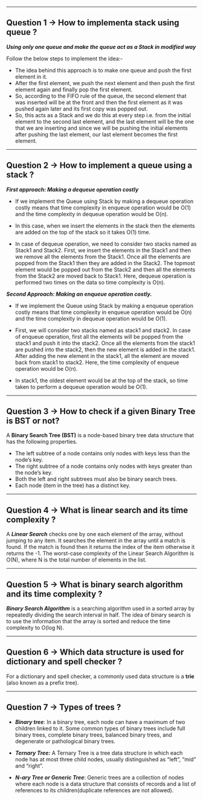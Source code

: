 <hr>

## Question 1 -> How to implementa stack using queue ? 

***Using only one queue and make the queue act as a Stack in modified way***

Follow the below steps to implement the idea:- 

* The idea behind this approach is to make one queue and push the first element in it. 
* After the first element, we push the next element and then push the first element again and finally pop the first element. 
* So, according to the FIFO rule of the queue, the second element that was inserted will be at the front and then the first element as it was pushed again later and its first copy was popped out. 
* So, this acts as a Stack and we do this at every step i.e. from the initial element to the second last element, and the last element will be the one that we are inserting and since we will be pushing the initial elements after pushing the last element, our last element becomes the first element.


<hr>

## Question 2 -> How to implement a queue using a stack ?  

***First approach: Making a dequeue operation costly***

- If we implement the Queue using Stack by making a dequeue operation costly means that time complexity in enqueue operation would be O(1) and the time complexity in dequeue operation would be O(n).

- In this case, when we insert the elements in the stack then the elements are added on the top of the stack so it takes O(1) time.

- In case of dequeue operation, we need to consider two stacks named as Stack1 and Stack2. First, we insert the elements in the Stack1 and then we remove all the elements from the Stack1. Once all the elements are popped from the Stack1 then they are added in the Stack2. The topmost element would be popped out from the Stack2 and then all the elements from the Stack2 are moved back to Stack1. Here, dequeue operation is performed two times on the data so time complexity is O(n).

***Second Approach: Making an enqueue operation costly.***

- If we implement the Queue using Stack by making a enqueue operation costly means that time complexity in enqueue operation would be O(n) and the time complexity in dequeue operation would be O(1).

- First, we will consider two stacks named as stack1 and stack2. In case of enqueue operation, first all the elements will be popped from the stack1 and push it into the stack2. Once all the elements from the stack1 are pushed into the stack2, then the new element is added in the stack1. After adding the new element in the stack1, all the element are moved back from stack1 to stack2. Here, the time complexity of enqueue operation would be O(n).

- In stack1, the oldest element would be at the top of the stack, so time taken to perform a dequeue operation would be O(1).


<hr>

## Question 3 -> How to check if a given Binary Tree is BST or not? 

A **Binary Search Tree (BST)** is a node-based binary tree data structure that has the following properties. 

* The left subtree of a node contains only nodes with keys less than the node’s key.
* The right subtree of a node contains only nodes with keys greater than the node’s key.
* Both the left and right subtrees must also be binary search trees.
* Each node (item in the tree) has a distinct key.


<hr>

## Question 4 -> What is linear search and its time complexity ? 

A ***Linear Search*** checks one by one each element of the array, without jumping to any item. It searches the element in the array until a match is found. If the match is found then it returns the index of the item otherwise it returns the -1. The worst-case complexity of the Linear Search Algorithm is O(N), where N is the total number of elements in the list. 


<hr>

## Question 5 -> What is binary search algorithm and its time complexity ? 

***Binary Search Algorithm*** is a searching algorithm used in a sorted array by repeatedly dividing the search interval in half. The idea of binary search is to use the information that the array is sorted and reduce the time complexity to O(log N). 


<hr>

## Question 6 -> Which data structure is used for dictionary and spell checker ?

For a dictionary and spell checker, a commonly used data structure is a **trie** (also known as a prefix tree). 


<hr>

## Question 7 -> Types of trees ? 

* ***Binary tree***: In a binary tree, each node can have a maximum of two children linked to it. Some common types of binary trees include full binary trees, complete binary trees, balanced binary trees, and degenerate or pathological binary trees.

* ***Ternary Tree:*** A Ternary Tree is a tree data structure in which each node has at most three child nodes, usually distinguished as “left”, “mid” and “right”.
  
* ***N-ary Tree or Generic Tree***: Generic trees are a collection of nodes where each node is a data structure that consists of records and a list of references to its children(duplicate references are not allowed).
